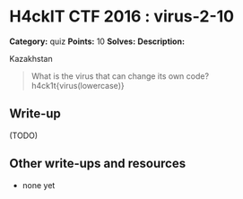 # H4ckIT CTF 2016 : virus-2-10

**Category:** quiz
**Points:** 10
**Solves:**
**Description:**

Kazakhstan

> What is the virus that can change its own code?  h4ck1t{virus(lowercase)}

## Write-up

(TODO)

## Other write-ups and resources

* none yet

